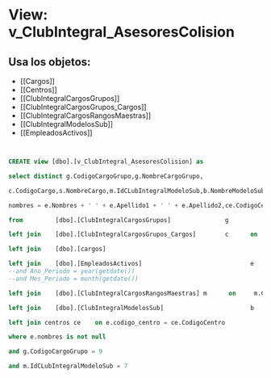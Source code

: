 # View: v_ClubIntegral_AsesoresColision

## Usa los objetos:
- [[Cargos]]
- [[Centros]]
- [[ClubIntegralCargosGrupos]]
- [[ClubIntegralCargosGrupos_Cargos]]
- [[ClubIntegralCargosRangosMaestras]]
- [[ClubIntegralModelosSub]]
- [[EmpleadosActivos]]

```sql


CREATE view [dbo].[v_ClubIntegral_AsesoresColision] as

select distinct g.CodigoCargoGrupo,g.NombreCargoGrupo,

c.CodigoCargo,s.NombreCargo,m.IdCLubIntegralModeloSub,b.NombreModeloSub,e.CodigoEmpleado,

nombres = e.Nombres + ' ' + e.Apellido1 + ' ' + e.Apellido2,ce.CodigoCentro,ce.NombreCentro,CodigoMarca,Marca

from         [dbo].[ClubIntegralCargosGrupos]               g

left join    [dbo].[ClubIntegralCargosGrupos_Cargos]        c      on     g.CodigoCargoGrupo = c.CodigoCargoGrupo

left join    [dbo].[cargos]                                                     s      on       c.CodigoCargo = s.CodigoCargo

left join    [dbo].[EmpleadosActivos]                              e      on     e.Codigo_Cargo = c.CodigoCargo 
--and Ano_Periodo = year(getdate())
--and Mes_Periodo = month(getdate())

left join    [dbo].[ClubIntegralCargosRangosMaestras] m      on     m.CodigoCargoGrupo = g.CodigoCargoGrupo

left join    [dbo].[ClubIntegralModelosSub]                        b      on       b.IdCLubIntegralModeloSub = m.IdCLubIntegralModeloSub

left join centros ce	on e.codigo_centro = ce.CodigoCentro

where e.nombres is not null

and g.CodigoCargoGrupo = 9

and m.IdCLubIntegralModeloSub = 7

 


```
